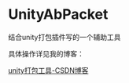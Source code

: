 # UnityAbPacket
 结合unity打包插件写的一个辅助工具

具体操作详见我的博客：

[unity打包工具-CSDN博客](https://blog.csdn.net/qq_46043095/article/details/133342502?spm=1001.2014.3001.5501)
